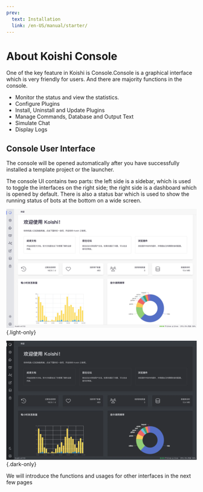```yaml
---
prev:
  text: Installation
  link: /en-US/manual/starter/
---
```


# About Koishi Console

One of the key feature in Koishi is Console.Console is a graphical interface which is very friendly for users. And there are majority functions in the console.

- Monitor the status and view the statistics.
- Configure Plugins
- Install, Uninstall and Update Plugins
- Manage Commands, Database and Output Text
- Simulate Chat
- Display Logs

## Console User Interface

The console will be opened automatically after you have successfully installed a template project or the launcher.

The console UI contains two parts: the left side is a sidebar, which is used to toggle the interfaces on the right side; the right side is a dashboard which is opened by default. There is also a status bar which is used to show the running status of bots at the bottom on a wide screen.

![home](/manual/console/home.light.webp) {.light-only}

![home](/manual/console/home.dark.webp) {.dark-only}

We will introduce the functions and usages for other interfaces in the next few pages
